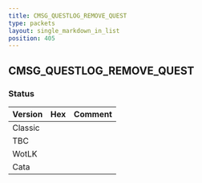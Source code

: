 ```yaml
---
title: CMSG_QUESTLOG_REMOVE_QUEST
type: packets
layout: single_markdown_in_list
position: 405
---
```


## CMSG_QUESTLOG_REMOVE_QUEST

### Status

Version | Hex | Comment
---------- | ---------- | ---------- 
Classic |  |  
TBC |  |  
WotLK |  |  
Cata |  |  
